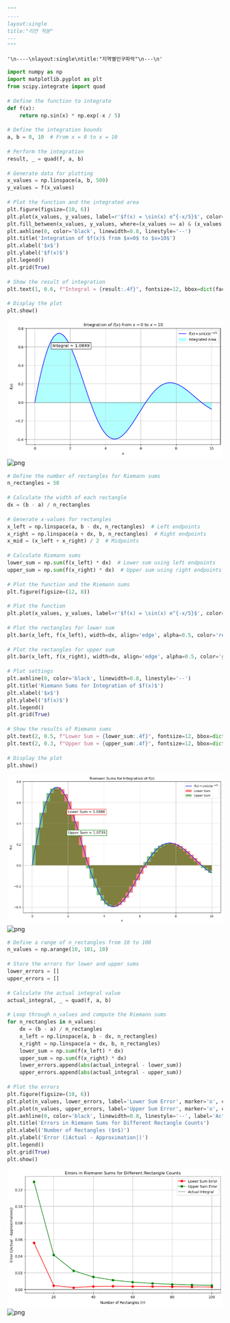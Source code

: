 ```python
"""
----
layout:single
title:"리만 적분"
---
"""
```




    '\n----\nlayout:single\ntitle:"지역별인구파악"\n---\n'




```python
import numpy as np
import matplotlib.pyplot as plt
from scipy.integrate import quad

# Define the function to integrate
def f(x):
    return np.sin(x) * np.exp(-x / 5)

# Define the integration bounds
a, b = 0, 10  # From x = 0 to x = 10

# Perform the integration
result, _ = quad(f, a, b)

# Generate data for plotting
x_values = np.linspace(a, b, 500)
y_values = f(x_values)

# Plot the function and the integrated area
plt.figure(figsize=(10, 6))
plt.plot(x_values, y_values, label=r'$f(x) = \sin(x) e^{-x/5}$', color='blue')
plt.fill_between(x_values, y_values, where=(x_values >= a) & (x_values <= b), color='cyan', alpha=0.3, label='Integrated Area')
plt.axhline(0, color='black', linewidth=0.8, linestyle='--')
plt.title('Integration of $f(x)$ from $x=0$ to $x=10$')
plt.xlabel('$x$')
plt.ylabel('$f(x)$')
plt.legend()
plt.grid(True)

# Show the result of integration
plt.text(1, 0.6, f"Integral ≈ {result:.4f}", fontsize=12, bbox=dict(facecolor='white', edgecolor='black'))

# Display the plot
plt.show()

```


    
![png](https://github.com/skjh1018/skjh1018.github.io/blob/9ef3d8d626c603bcd36c8347b11448b7d583fbf1/_posts/riman_output_1_0.png)
![png](posts/riman_output_1_0.png)




    



```python
# Define the number of rectangles for Riemann sums
n_rectangles = 50

# Calculate the width of each rectangle
dx = (b - a) / n_rectangles

# Generate x-values for rectangles
x_left = np.linspace(a, b - dx, n_rectangles)  # Left endpoints
x_right = np.linspace(a + dx, b, n_rectangles)  # Right endpoints
x_mid = (x_left + x_right) / 2  # Midpoints

# Calculate Riemann sums
lower_sum = np.sum(f(x_left) * dx)  # Lower sum using left endpoints
upper_sum = np.sum(f(x_right) * dx)  # Upper sum using right endpoints

# Plot the function and the Riemann sums
plt.figure(figsize=(12, 8))

# Plot the function
plt.plot(x_values, y_values, label=r'$f(x) = \sin(x) e^{-x/5}$', color='blue')

# Plot the rectangles for lower sum
plt.bar(x_left, f(x_left), width=dx, align='edge', alpha=0.5, color='red', label='Lower Sum')

# Plot the rectangles for upper sum
plt.bar(x_left, f(x_right), width=dx, align='edge', alpha=0.5, color='green', label='Upper Sum')

# Plot settings
plt.axhline(0, color='black', linewidth=0.8, linestyle='--')
plt.title('Riemann Sums for Integration of $f(x)$')
plt.xlabel('$x$')
plt.ylabel('$f(x)$')
plt.legend()
plt.grid(True)

# Show the results of Riemann sums
plt.text(2, 0.5, f"Lower Sum ≈ {lower_sum:.4f}", fontsize=12, bbox=dict(facecolor='white', edgecolor='red'))
plt.text(2, 0.3, f"Upper Sum ≈ {upper_sum:.4f}", fontsize=12, bbox=dict(facecolor='white', edgecolor='green'))

# Display the plot
plt.show()

```


    
![png](https://github.com/skjh1018/skjh1018.github.io/blob/9ef3d8d626c603bcd36c8347b11448b7d583fbf1/_posts/riman_output_2_0.png)
![png](posts/riman_output_2_0.png)
    



```python
# Define a range of n_rectangles from 10 to 100
n_values = np.arange(10, 101, 10)

# Store the errors for lower and upper sums
lower_errors = []
upper_errors = []

# Calculate the actual integral value
actual_integral, _ = quad(f, a, b)

# Loop through n_values and compute the Riemann sums
for n_rectangles in n_values:
    dx = (b - a) / n_rectangles
    x_left = np.linspace(a, b - dx, n_rectangles)
    x_right = np.linspace(a + dx, b, n_rectangles)
    lower_sum = np.sum(f(x_left) * dx)
    upper_sum = np.sum(f(x_right) * dx)
    lower_errors.append(abs(actual_integral - lower_sum))
    upper_errors.append(abs(actual_integral - upper_sum))

# Plot the errors
plt.figure(figsize=(10, 6))
plt.plot(n_values, lower_errors, label='Lower Sum Error', marker='o', color='red')
plt.plot(n_values, upper_errors, label='Upper Sum Error', marker='o', color='green')
plt.axhline(0, color='black', linewidth=0.8, linestyle='--', label='Actual Integral')
plt.title('Errors in Riemann Sums for Different Rectangle Counts')
plt.xlabel('Number of Rectangles ($n$)')
plt.ylabel('Error (|Actual - Approximation|)')
plt.legend()
plt.grid(True)
plt.show()

```


    
![png](https://github.com/skjh1018/skjh1018.github.io/blob/9ef3d8d626c603bcd36c8347b11448b7d583fbf1/_posts/riman_output_3_0.png)
![png](posts/riman_output_3_0.png)    



```python

```
